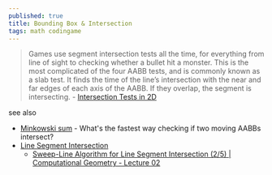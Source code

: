 ```yaml
---
published: true
title: Bounding Box & Intersection
tags: math codingame
---
```

> Games use segment intersection tests all the time, for everything from line of sight to checking whether a bullet hit a monster. This is the most complicated of the four AABB tests, and is commonly known as a slab test. It finds the time of the line’s intersection with the near and far edges of each axis of the AABB. If they overlap, the segment is intersecting. - [Intersection Tests in 2D](http://noonat.github.io/intersect/)


see also
- [Minkowski sum](https://gamedev.stackexchange.com/questions/93035/whats-the-fastest-way-checking-if-two-moving-aabbs-intersect) - What's the fastest way checking if two moving AABBs intersect?
- [Line Segment Intersection](https://www.cs.umd.edu/class/spring2020/cmsc754/Lects/lect04-intersection.pdf)
	- [ Sweep-Line Algorithm for Line Segment Intersection (2/5) | Computational Geometry - Lecture 02 ](https://www.youtube.com/watch?v=qkhUNzCGDt0)
